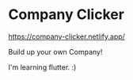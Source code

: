 # Company Clicker
https://company-clicker.netlify.app/

Build up your own Company!

I'm learning flutter. :)